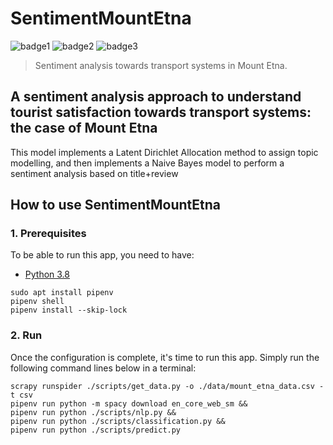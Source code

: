 # SentimentMountEtna
![badge1](https://img.shields.io/badge/language-Python-blue.svg)
![badge2](https://img.shields.io/badge/framework-scrapy-green.svg)
![badge3](https://img.shields.io/badge/data-TripAdvisor-lightgray.svg)
> Sentiment analysis towards transport systems in Mount Etna.
## A sentiment analysis approach to understand tourist satisfaction towards transport systems: the case of Mount Etna
This model implements a Latent Dirichlet Allocation method to assign topic modelling, and then implements a Naive Bayes model to perform a sentiment analysis based on title+review 

## How to use  SentimentMountEtna
### 1. Prerequisites
To be able to run this app, you need to have:
* [Python 3.8](https://www.python.org/downloads/)
```
sudo apt install pipenv
pipenv shell
pipenv install --skip-lock
```

### 2. Run
Once the configuration is complete, it's time to run this app.
Simply run the following command lines below in a terminal:
```
scrapy runspider ./scripts/get_data.py -o ./data/mount_etna_data.csv -t csv
pipenv run python -m spacy download en_core_web_sm &&
pipenv run python ./scripts/nlp.py &&
pipenv run python ./scripts/classification.py &&
pipenv run python ./scripts/predict.py
```
